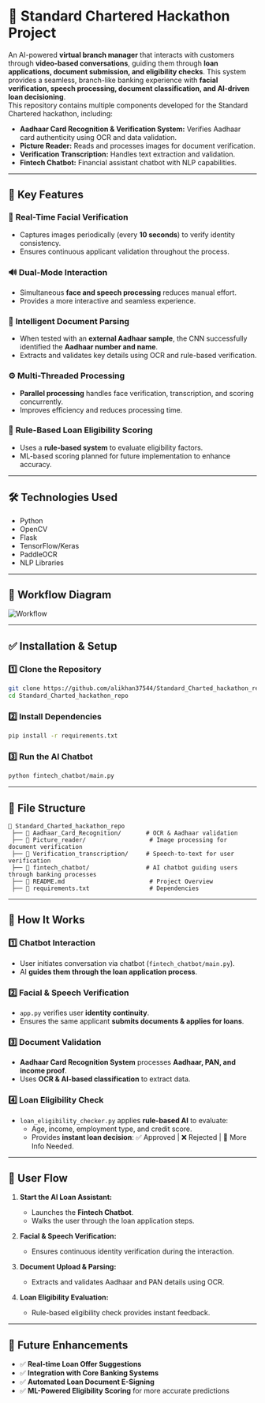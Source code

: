 # 🚀 Standard Chartered Hackathon Project  

An AI-powered **virtual branch manager** that interacts with customers through **video-based conversations**, guiding them through **loan applications, document submission, and eligibility checks**. This system provides a seamless, branch-like banking experience with **facial verification, speech processing, document classification, and AI-driven loan decisioning**.  
This repository contains multiple components developed for the Standard Chartered hackathon, including:  
- **Aadhaar Card Recognition & Verification System:** Verifies Aadhaar card authenticity using OCR and data validation.  
- **Picture Reader:** Reads and processes images for document verification.  
- **Verification Transcription:** Handles text extraction and validation.  
- **Fintech Chatbot:** Financial assistant chatbot with NLP capabilities.  

---

## **🔹 Key Features**
### 🎥 **Real-Time Facial Verification**
- Captures images periodically (every **10 seconds**) to verify identity consistency.  
- Ensures continuous applicant validation throughout the process.  

### 🔊 **Dual-Mode Interaction**
- Simultaneous **face and speech processing** reduces manual effort.  
- Provides a more interactive and seamless experience.  

### 📄 **Intelligent Document Parsing**
- When tested with an **external Aadhaar sample**, the CNN successfully identified the **Aadhaar number and name**.  
- Extracts and validates key details using OCR and rule-based verification.  

### ⚙️ **Multi-Threaded Processing**
- **Parallel processing** handles face verification, transcription, and scoring concurrently.  
- Improves efficiency and reduces processing time.  

### 🚀 **Rule-Based Loan Eligibility Scoring**
- Uses a **rule-based system** to evaluate eligibility factors.  
- ML-based scoring planned for future implementation to enhance accuracy.  

---

## 🛠️ **Technologies Used**
- Python  
- OpenCV  
- Flask  
- TensorFlow/Keras  
- PaddleOCR  
- NLP Libraries  

---

## **🔹 Workflow Diagram**
![Workflow](https://github.com/user-attachments/assets/ebb2cd81-1ef3-4dd9-9e19-1f7e3f304429)

---

## ✅ **Installation & Setup**
### **1️⃣ Clone the Repository**
```bash
git clone https://github.com/alikhan37544/Standard_Charted_hackathon_repo.git
cd Standard_Charted_hackathon_repo
```

### **2️⃣ Install Dependencies**
```bash
pip install -r requirements.txt
```

### **3️⃣ Run the AI Chatbot**
```bash
python fintech_chatbot/main.py
```

---

## 📂 **File Structure**
```
📂 Standard_Charted_hackathon_repo  
 ├── 📂 Aadhaar_Card_Recognition/       # OCR & Aadhaar validation  
 ├── 📂 Picture_reader/                  # Image processing for document verification  
 ├── 📂 Verification_transcription/     # Speech-to-text for user verification  
 ├── 📂 fintech_chatbot/                # AI chatbot guiding users through banking processes  
 ├── 📄 README.md                        # Project Overview  
 ├── 📄 requirements.txt                 # Dependencies  
```

---

## 🚀 **How It Works**
### **1️⃣ Chatbot Interaction**
- User initiates conversation via chatbot (`fintech_chatbot/main.py`).  
- AI **guides them through the loan application process**.  

### **2️⃣ Facial & Speech Verification**
- `app.py` verifies user **identity continuity**.  
- Ensures the same applicant **submits documents & applies for loans**.  

### **3️⃣ Document Validation**
- **Aadhaar Card Recognition System** processes **Aadhaar, PAN, and income proof**.  
- Uses **OCR & AI-based classification** to extract data.  

### **4️⃣ Loan Eligibility Check**
- `loan_eligibility_checker.py` applies **rule-based AI** to evaluate:  
  - Age, income, employment type, and credit score.  
  - Provides **instant loan decision**: ✅ Approved | ❌ Rejected | 🔄 More Info Needed.  

---

## 🚦 **User Flow**

1. **Start the AI Loan Assistant:**  
   - Launches the **Fintech Chatbot**.  
   - Walks the user through the loan application steps.  

2. **Facial & Speech Verification:**  
   - Ensures continuous identity verification during the interaction.  

3. **Document Upload & Parsing:**  
   - Extracts and validates Aadhaar and PAN details using OCR.  

4. **Loan Eligibility Evaluation:**  
   - Rule-based eligibility check provides instant feedback.  

---

## 🚀 **Future Enhancements**
- ✅ **Real-time Loan Offer Suggestions**  
- ✅ **Integration with Core Banking Systems**  
- ✅ **Automated Loan Document E-Signing**  
- ✅ **ML-Powered Eligibility Scoring** for more accurate predictions  
